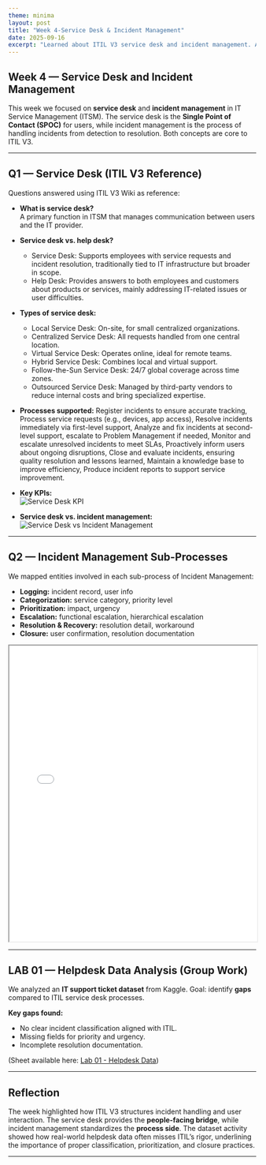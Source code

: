 ```yaml
---
theme: minima
layout: post
title: "Week 4-Service Desk & Incident Management"
date: 2025-09-16
excerpt: "Learned about ITIL V3 service desk and incident management. Answered theory questions, mapped incident sub-processes, and analyzed helpdesk ticket data from Kaggle against ITIL standards."
---
```


## Week 4 — Service Desk and Incident Management

This week we focused on **service desk** and **incident management** in IT Service Management (ITSM). The service desk is the **Single Point of Contact (SPOC)** for users, while incident management is the process of handling incidents from detection to resolution. Both concepts are core to ITIL V3.

---

## Q1 — Service Desk (ITIL V3 Reference)

Questions answered using ITIL V3 Wiki as reference:

- **What is service desk?**  
  A primary function in ITSM that manages communication between users and the IT provider.

- **Service desk vs. help desk?**  
  - Service Desk: Supports employees with service requests and incident resolution, traditionally tied to IT infrastructure but broader in scope.
  - Help Desk: Provides answers to both employees and customers about products or services, mainly addressing IT-related issues or user difficulties.

- **Types of service desk:**  
  - Local Service Desk: On-site, for small centralized organizations.
  - Centralized Service Desk: All requests handled from one central location.
  - Virtual Service Desk: Operates online, ideal for remote teams.
  - Hybrid Service Desk: Combines local and virtual support.
  - Follow-the-Sun Service Desk: 24/7 global coverage across time zones.
  - Outsourced Service Desk: Managed by third-party vendors to reduce internal costs and bring specialized expertise. 

- **Processes supported:** Register incidents to ensure accurate tracking, Process service requests (e.g., devices, app access), Resolve incidents immediately via first-level support, Analyze and fix incidents at second-level support, escalate to Problem Management if needed, Monitor and escalate unresolved incidents to meet SLAs, Proactively inform users about ongoing disruptions, Close and evaluate incidents, ensuring quality resolution and lessons learned, Maintain a knowledge base to improve efficiency, Produce incident reports to support service improvement.
  
- **Key KPIs:**  
![Service Desk KPI](/My-ITSM-Journey/assets/kpiservicedesk.jpg)


- **Service desk vs. incident management:**  
![Service Desk vs Incident Management](/My-ITSM-Journey/assets/servicedeskvsincident.jpg)

---


## Q2 — Incident Management Sub-Processes

We mapped entities involved in each sub-process of Incident Management:

- **Logging:** incident record, user info  
- **Categorization:** service category, priority level  
- **Prioritization:** impact, urgency  
- **Escalation:** functional escalation, hierarchical escalation  
- **Resolution & Recovery:** resolution detail, workaround  
- **Closure:** user confirmation, resolution documentation  

<iframe src="/My-ITSM-Journey/assets/checklistsps.pdf" width="100%" height="600px">
  Your browser does not support PDFs. Please <a href="/My-ITSM-Journey/assets/checklistsps.pdf">download the PDF</a> to view it.
</iframe>


---

## LAB 01 — Helpdesk Data Analysis (Group Work)

We analyzed an **IT support ticket dataset** from Kaggle. Goal: identify **gaps** compared to ITIL service desk processes.

**Key gaps found:**  
- No clear incident classification aligned with ITIL.  
- Missing fields for priority and urgency.  
- Incomplete resolution documentation.

(Sheet available here: [Lab 01 - Helpdesk Data](https://docs.google.com/spreadsheets/d/19MLkx6_1Mz87RWibuqxLOfT8qrDAjMk1t30g__Ued2w/edit?gid=224322737#gid=224322737))


---

## Reflection

The week highlighted how ITIL V3 structures incident handling and user interaction. The service desk provides the **people-facing bridge**, while incident management standardizes the **process side**. The dataset activity showed how real-world helpdesk data often misses ITIL’s rigor, underlining the importance of proper classification, prioritization, and closure practices.

---
